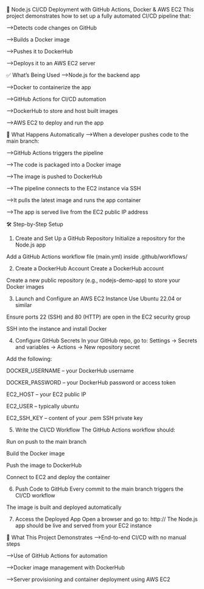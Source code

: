 🚀 Node.js CI/CD Deployment with GitHub Actions, Docker & AWS EC2
This project demonstrates how to set up a fully automated CI/CD pipeline that:

-->Detects code changes on GitHub

-->Builds a Docker image

-->Pushes it to DockerHub

-->Deploys it to an AWS EC2 server

✅ What’s Being Used
-->Node.js for the backend app

-->Docker to containerize the app

-->GitHub Actions for CI/CD automation

-->DockerHub to store and host built images

-->AWS EC2 to deploy and run the app

🧩 What Happens Automatically
-->When a developer pushes code to the main branch:

-->GitHub Actions triggers the pipeline

-->The code is packaged into a Docker image

-->The image is pushed to DockerHub

-->The pipeline connects to the EC2 instance via SSH

-->It pulls the latest image and runs the app container

-->The app is served live from the EC2 public IP address

🛠️ Step-by-Step Setup
1. Create and Set Up a GitHub Repository
Initialize a repository for the Node.js app

Add a GitHub Actions workflow file (main.yml) inside .github/workflows/

2. Create a DockerHub Account
Create a DockerHub account

Create a new public repository (e.g., nodejs-demo-app) to store your Docker images

3. Launch and Configure an AWS EC2 Instance
Use Ubuntu 22.04 or similar

Ensure ports 22 (SSH) and 80 (HTTP) are open in the EC2 security group

SSH into the instance and install Docker

4. Configure GitHub Secrets
In your GitHub repo, go to:
Settings → Secrets and variables → Actions → New repository secret

Add the following:

DOCKER_USERNAME – your DockerHub username

DOCKER_PASSWORD – your DockerHub password or access token

EC2_HOST – your EC2 public IP

EC2_USER – typically ubuntu

EC2_SSH_KEY – content of your .pem SSH private key

5. Write the CI/CD Workflow
The GitHub Actions workflow should:

Run on push to the main branch

Build the Docker image

Push the image to DockerHub

Connect to EC2 and deploy the container

6. Push Code to GitHub
Every commit to the main branch triggers the CI/CD workflow

The image is built and deployed automatically

7. Access the Deployed App
Open a browser and go to:
http://<your-ec2-public-ip>
The Node.js app should be live and served from your EC2 instance

🎯 What This Project Demonstrates
-->End-to-end CI/CD with no manual steps

-->Use of GitHub Actions for automation

-->Docker image management with DockerHub

-->Server provisioning and container deployment using AWS EC2


